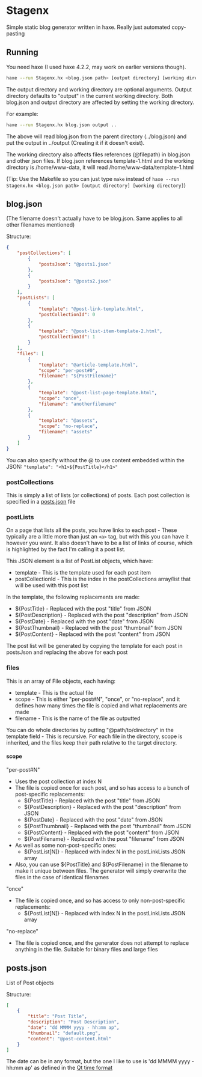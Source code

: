 # Stagenx

Simple static blog generator written in haxe. Really just automated copy-pasting

## Running

You need haxe (I used haxe 4.2.2, may work on earlier versions though).

```bash
haxe --run Stagenx.hx <blog.json path> [output directory] [working directory]
```

The output directory and working directory are optional arguments. Output directory defaults to "output" in the current working directory. Both blog.json and output directory are affected by setting the working directory.

For example:

```bash
haxe --run Stagenx.hx blog.json output ..
```

The above will read blog.json from the parent directory (../blog.json) and put the output in ../output (Creating it if it doesn't exist).

The working directory also affects files references (@filepath) in blog.json and other json files. If blog.json references template-1.html and the working directory is /home/www-data, it will read /home/www-data/template-1.html

(Tip: Use the Makefile so you can just type `make` instead of `haxe --run Stagenx.hx <blog.json path> [output directory] [working directory]`)

## blog.json

(The filename doesn't actually have to be blog.json. Same applies to all other filenames mentioned)

Structure:

```json
{
    "postCollections": [
        {
            "postsJson": "@posts1.json"
        },
        {
            "postsJson": "@posts2.json"
        }
    ],
    "postLists": [
		{
			"template": "@post-link-template.html",
			"postCollectionId": 0
		},
        {
            "template": "@post-list-item-template-2.html",
            "postCollectionId": 1
        }
    ],
	"files": [
		{
			"template": "@article-template.html",
			"scope": "per-post#0",
			"filename": "${PostFilename}"
		},
        {
            "template": "@post-list-page-template.html",
            "scope": "once",
            "filename": "anotherfilename"
        },
        {
            "template": "@assets",
            "scope": "no-replace",
            "filename": "assets"
        }
    ]
}
```

You can also specify without the @ to use content embedded within the JSON: `"template": "<h1>${PostTitle}</h1>"`

### postCollections

This is simply a list of lists (or collections) of posts. Each post collection is specified in a [posts.json](#postsjson) file

### postLists

On a page that lists all the posts, you have links to each post - These typically are a little more than just an `<a>` tag, but with this you can have it however you want. It also doesn't have to be a list of links of course, which is highlighted by the fact I'm calling it a post list.

This JSON element is a list of PostList objects, which have:
- template - This is the template used for each post item
- postCollectionId - This is the index in the postCollections array/list that will be used with this post list

In the template, the following replacements are made:
- ${PostTitle} - Replaced with the post "title" from JSON
- ${PostDescription} - Replaced with the post "description" from JSON
- ${PostDate} - Replaced with the post "date" from JSON
- ${PostThumbnail} - Replaced with the post "thumbnail" from JSON
- ${PostContent} - Replaced with the post "content" from JSON

The post list will be generated by copying the template for each post in postsJson and replacing the above for each post

### files

This is an array of File objects, each having:
- template - This is the actual file
- scope - This is either "per-post#N", "once", or "no-replace", and it defines how many times the file is copied and what replacements are made
- filename - This is the name of the file as outputted

You can do whole directories by putting "@path/to/directory" in the template field - This is recursive. For each file in the directory, scope is inherited, and the files keep their path relative to the target directory.

#### scope

"per-post#N"
- Uses the post collection at index N
- The file is copied once for each post, and so has access to a bunch of post-specific replacements:
	- ${PostTitle} - Replaced with the post "title" from JSON
	- ${PostDescription} - Replaced with the post "description" from JSON
	- ${PostDate} - Replaced with the post "date" from JSON
	- ${PostThumbnail} - Replaced with the post "thumbnail" from JSON
	- ${PostContent} - Replaced with the post "content" from JSON
	- ${PostFilename} - Replaced with the post "filename" from JSON
- As well as some non-post-specific ones:
	- ${PostList[N]} - Replaced with index N in the postLinkLists JSON array
- Also, you can use ${PostTitle} and ${PostFilename} in the filename to make it unique between files. The generator will simply overwrite the files in the case of identical filenames

"once"
- The file is copied once, and so has access to only non-post-specific replacements:
	- ${PostList[N]} - Replaced with index N in the postLinkLists JSON array

"no-replace"
- The file is copied once, and the generator does not attempt to replace anything in the file. Suitable for binary files and large files

## posts.json

List of Post objects

Structure:

```json
[
	{
		"title": "Post Title",
		"description": "Post Description",
		"date": "dd MMMM yyyy - hh:mm ap",
		"thumbnail": "default.png",
		"content": "@post-content.html"
	}
]
```

The date can be in any format, but the one I like to use is 'dd MMMM yyyy - hh:mm ap' as defined in the [Qt time format](https://doc.qt.io/qt-5/qml-qtqml-qt.html#formatDateTime-method)

